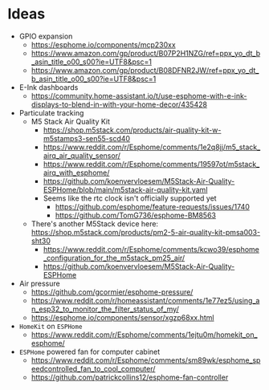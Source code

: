 # Ideas

* GPIO expansion
  * https://esphome.io/components/mcp230xx
  * https://www.amazon.com/gp/product/B07P2H1NZG/ref=ppx_yo_dt_b_asin_title_o00_s00?ie=UTF8&psc=1
  * https://www.amazon.com/gp/product/B08DFNR2JW/ref=ppx_yo_dt_b_asin_title_o00_s00?ie=UTF8&psc=1
* E-Ink dashboards
  * https://community.home-assistant.io/t/use-esphome-with-e-ink-displays-to-blend-in-with-your-home-decor/435428
* Particulate tracking
  * M5 Stack Air Quality Kit
    * https://shop.m5stack.com/products/air-quality-kit-w-m5stamps3-sen55-scd40
    * https://www.reddit.com/r/Esphome/comments/1e2q8jj/m5_stack_airq_air_quality_sensor/
    * https://www.reddit.com/r/Esphome/comments/19597ot/m5stack_airq_with_esphome/
    * https://github.com/koenvervloesem/M5Stack-Air-Quality-ESPHome/blob/main/m5stack-air-quality-kit.yaml
    * Seems like the rtc clock isn't officially supported yet
      * https://github.com/esphome/feature-requests/issues/1740
      * https://github.com/TomG736/esphome-BM8563
  * There's another M5Stack device here: https://shop.m5stack.com/products/pm2-5-air-quality-kit-pmsa003-sht30
    * https://www.reddit.com/r/Esphome/comments/kcwo39/esphome_configuration_for_the_m5stack_pm25_air/
    * https://github.com/koenvervloesem/M5Stack-Air-Quality-ESPHome
* Air pressure
  * https://github.com/gcormier/esphome-pressure/
  * https://www.reddit.com/r/homeassistant/comments/1e77ez5/using_an_esp32_to_monitor_the_filter_status_of_my/
  * https://esphome.io/components/sensor/xgzp68xx.html
* `HomeKit` on `ESPHome`
  * https://www.reddit.com/r/Esphome/comments/1ejtu0m/homekit_on_esphome/
* `ESPHome` powered fan for computer cabinet
  * https://www.reddit.com/r/Esphome/comments/sm89wk/esphome_speedcontrolled_fan_to_cool_computer/
  * https://github.com/patrickcollins12/esphome-fan-controller
